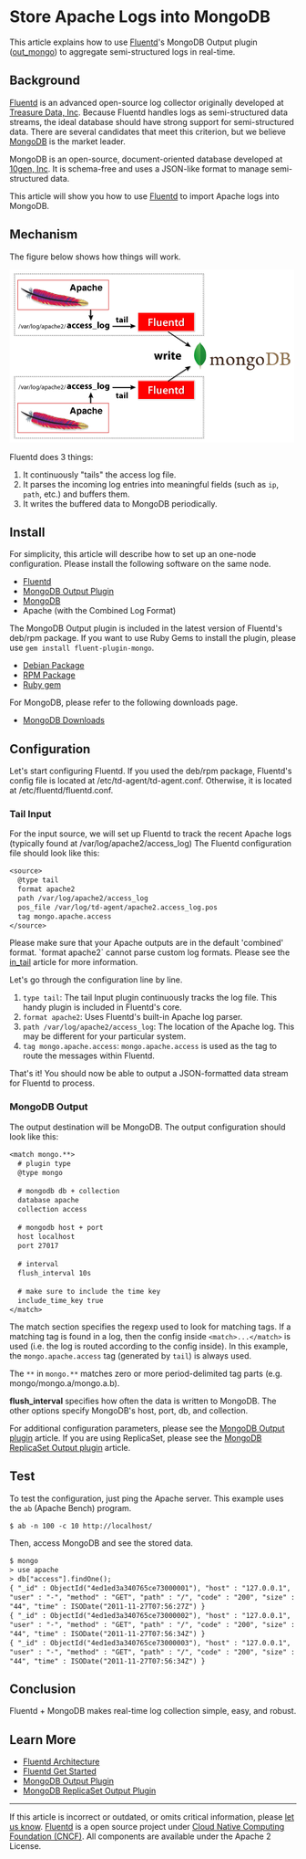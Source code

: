 # Store Apache Logs into MongoDB

This article explains how to use [Fluentd](http://fluentd.org/)'s
MongoDB Output plugin ([out\_mongo](/plugins/output/mongo.md)) to aggregate
semi-structured logs in real-time.


## Background

[Fluentd](http://fluentd.org/) is an advanced open-source log collector
originally developed at [Treasure Data,
Inc](http://www.treasuredata.com/). Because Fluentd handles logs as
semi-structured data streams, the ideal database should have strong
support for semi-structured data. There are several candidates that meet
this criterion, but we believe [MongoDB](http://www.mongodb.org/) is the
market leader.

MongoDB is an open-source, document-oriented database developed at
[10gen, Inc](http://www.10gen.com/). It is schema-free and uses a
JSON-like format to manage semi-structured data.

This article will show you how to use [Fluentd](http://fluentd.org/) to
import Apache logs into MongoDB.

## Mechanism

The figure below shows how things will work.

![](/images/apache-to-mongodb.png)

Fluentd does 3 things:

1.  It continuously "tails" the access log file.
2.  It parses the incoming log entries into meaningful fields (such as
    `ip`, `path`, etc.) and buffers them.
3.  It writes the buffered data to MongoDB periodically.

## Install

For simplicity, this article will describe how to set up an one-node
configuration. Please install the following software on the same node.

-   [Fluentd](http://fluentd.org/)
-   [MongoDB Output Plugin](/plugins/output/mongo.md)
-   [MongoDB](http://www.mongodb.org/)
-   Apache (with the Combined Log Format)

The MongoDB Output plugin is included in the latest version of Fluentd's
deb/rpm package. If you want to use Ruby Gems to install the plugin,
please use `gem install fluent-plugin-mongo`.

-   [Debian Package](/articles/install-by-deb.md)
-   [RPM Package](/articles/install-by-rpm.md)
-   [Ruby gem](/articles/install-by-gem.md)

For MongoDB, please refer to the following downloads page.

-   [MongoDB Downloads](http://www.mongodb.org/downloads)

## Configuration

Let's start configuring Fluentd. If you used the deb/rpm package,
Fluentd's config file is located at /etc/td-agent/td-agent.conf.
Otherwise, it is located at /etc/fluentd/fluentd.conf.

### Tail Input

For the input source, we will set up Fluentd to track the recent Apache
logs (typically found at /var/log/apache2/access\_log) The Fluentd
configuration file should look like this:

``` {.CodeRay}
<source>
  @type tail
  format apache2
  path /var/log/apache2/access_log
  pos_file /var/log/td-agent/apache2.access_log.pos
  tag mongo.apache.access
</source>
```
Please make sure that your Apache outputs are in the default
\'combined\' format. \`format apache2\` cannot parse custom log formats.
Please see the [in\_tail](/plugins/input/tail.md) article for more information.

Let's go through the configuration line by line.

1.  `type tail`: The tail Input plugin continuously tracks the log file.
    This handy plugin is included in Fluentd's core.
2.  `format apache2`: Uses Fluentd's built-in Apache log parser.
3.  `path /var/log/apache2/access_log`: The location of the Apache log.
    This may be different for your particular system.
4.  `tag mongo.apache.access`: `mongo.apache.access` is used as the tag
    to route the messages within Fluentd.

That's it! You should now be able to output a JSON-formatted data stream
for Fluentd to process.

### MongoDB Output

The output destination will be MongoDB. The output configuration should
look like this:

``` {.CodeRay}
<match mongo.**>
  # plugin type
  @type mongo

  # mongodb db + collection
  database apache
  collection access

  # mongodb host + port
  host localhost
  port 27017

  # interval
  flush_interval 10s

  # make sure to include the time key
  include_time_key true
</match>
```

The match section specifies the regexp used to look for matching tags.
If a matching tag is found in a log, then the config inside
`<match>...</match>` is used (i.e. the log is routed according to the
config inside). In this example, the `mongo.apache.access` tag
(generated by `tail`) is always used.

The `**` in `mongo.**` matches zero or more period-delimited tag parts
(e.g. mongo/mongo.a/mongo.a.b).

**flush\_interval** specifies how often the data is written to MongoDB.
The other options specify MongoDB's host, port, db, and collection.

For additional configuration parameters, please see the [MongoDB Output plugin](/plugins/output/mongo.md) article. If you are using ReplicaSet, please see the
[MongoDB ReplicaSet Output plugin](/plugins/output/mongo_replset.md) article.

## Test

To test the configuration, just ping the Apache server. This example
uses the `ab` (Apache Bench) program.

``` {.CodeRay}
$ ab -n 100 -c 10 http://localhost/
```

Then, access MongoDB and see the stored data.

``` {.CodeRay}
$ mongo
> use apache
> db["access"].findOne();
{ "_id" : ObjectId("4ed1ed3a340765ce73000001"), "host" : "127.0.0.1", "user" : "-", "method" : "GET", "path" : "/", "code" : "200", "size" : "44", "time" : ISODate("2011-11-27T07:56:27Z") }
{ "_id" : ObjectId("4ed1ed3a340765ce73000002"), "host" : "127.0.0.1", "user" : "-", "method" : "GET", "path" : "/", "code" : "200", "size" : "44", "time" : ISODate("2011-11-27T07:56:34Z") }
{ "_id" : ObjectId("4ed1ed3a340765ce73000003"), "host" : "127.0.0.1", "user" : "-", "method" : "GET", "path" : "/", "code" : "200", "size" : "44", "time" : ISODate("2011-11-27T07:56:34Z") }
```

## Conclusion

Fluentd + MongoDB makes real-time log collection simple, easy, and
robust.

## Learn More

-   [Fluentd Architecture](//www.fluentd.org/architecture)
-   [Fluentd Get Started](/articles/quickstart.md)
-   [MongoDB Output Plugin](/plugins/output/mongo.md)
-   [MongoDB ReplicaSet Output Plugin](/plugins/output/mongo_replset.md)


------------------------------------------------------------------------

If this article is incorrect or outdated, or omits critical information, please [let us know](https://github.com/fluent/fluentd-docs/issues?state=open).
[Fluentd](http://www.fluentd.org/) is a open source project under [Cloud Native Computing Foundation (CNCF)](https://cncf.io/). All components are available under the Apache 2 License.
